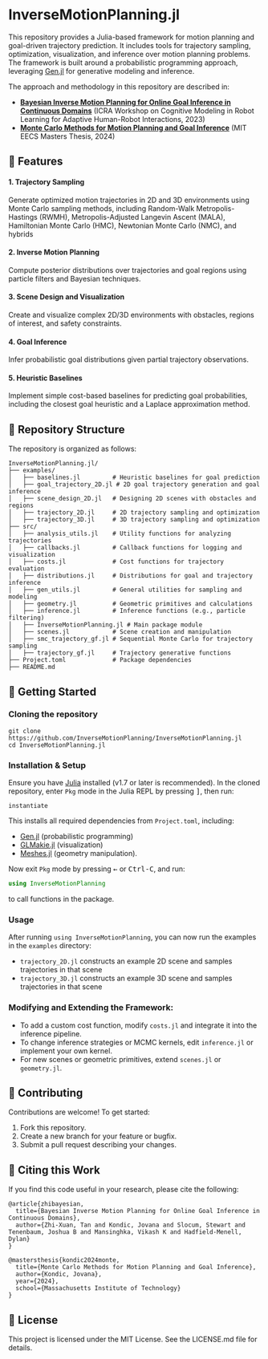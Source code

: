 # InverseMotionPlanning.jl

This repository provides a Julia-based framework for motion planning and goal-driven trajectory prediction. It includes tools for trajectory sampling, optimization, visualization, and inference over motion planning problems. The framework is built around a probabilistic programming approach, leveraging [Gen.jl](https://github.com/probcomp/Gen.jl) for generative modeling and inference.

The approach and methodology in this repository are described in:
- **[Bayesian Inverse Motion Planning for Online Goal Inference in Continuous Domains](https://ztangent.github.io/assets/pdf/2023-inverse-motion-planning.pdf)** (ICRA Workshop on Cognitive Modeling in Robot Learning for Adaptive Human-Robot Interactions, 2023)
- **[Monte Carlo Methods for Motion Planning and Goal Inference](https://dspace.mit.edu/handle/1721.1/153789)** (MIT EECS Masters Thesis, 2024)

## 🧩 Features
#### 1.	Trajectory Sampling
Generate optimized motion trajectories in 2D and 3D environments using Monte Carlo sampling methods, including Random-Walk Metropolis-Hastings (RWMH), Metropolis-Adjusted Langevin Ascent (MALA), Hamiltonian Monte Carlo (HMC), Newtonian Monte Carlo (NMC), and hybrids
  
#### 2. Inverse Motion Planning
Compute posterior distributions over trajectories and goal regions using particle filters and Bayesian techniques.
    
#### 3. Scene Design and Visualization
Create and visualize complex 2D/3D environments with obstacles, regions of interest, and safety constraints.
      
#### 4. Goal Inference
Infer probabilistic goal distributions given partial trajectory observations.
      
#### 5. Heuristic Baselines
Implement simple cost-based baselines for predicting goal probabilities, including the closest goal heuristic and a Laplace approximation method.

## 📂 Repository Structure

The repository is organized as follows:
```
InverseMotionPlanning.jl/
├── examples/                
│   ├── baselines.jl         # Heuristic baselines for goal prediction
│   ├── goal_trajectory_2D.jl # 2D goal trajectory generation and goal inference
│   ├── scene_design_2D.jl   # Designing 2D scenes with obstacles and regions
│   ├── trajectory_2D.jl     # 2D trajectory sampling and optimization
│   ├── trajectory_3D.jl     # 3D trajectory sampling and optimization
├── src/                     
│   ├── analysis_utils.jl    # Utility functions for analyzing trajectories
│   ├── callbacks.jl         # Callback functions for logging and visualization
│   ├── costs.jl             # Cost functions for trajectory evaluation
│   ├── distributions.jl     # Distributions for goal and trajectory inference
│   ├── gen_utils.jl         # General utilities for sampling and modeling
│   ├── geometry.jl          # Geometric primitives and calculations
│   ├── inference.jl         # Inference functions (e.g., particle filtering)
│   ├── InverseMotionPlanning.jl # Main package module
│   ├── scenes.jl            # Scene creation and manipulation
│   ├── smc_trajectory_gf.jl # Sequential Monte Carlo for trajectory sampling
│   ├── trajectory_gf.jl     # Trajectory generative functions
├── Project.toml             # Package dependencies
├── README.md                
```

## 🔧 Getting Started

### Cloning the repository
```
git clone https://github.com/InverseMotionPlanning/InverseMotionPlanning.jl
cd InverseMotionPlanning.jl
```

### Installation & Setup
Ensure you have [Julia](https://julialang.org/) installed (v1.7 or later is recommended). In the cloned repository, enter `Pkg` mode in the Julia REPL by pressing <kbd>]</kbd>, then run:

```
instantiate
```

This installs all required dependencies from `Project.toml`, including:
- [Gen.jl](https://github.com/probcomp/Gen.jl) (probabilistic programming)
- [GLMakie.jl](https://github.com/MakieOrg/Makie.jl) (visualization)
- [Meshes.jl](https://github.com/JuliaGeometry/Meshes.jl) (geometry manipulation).

Now exit `Pkg` mode by pressing <kbd>←</kbd> or <kbd>Ctrl-C</kbd>, and run:

```julia
using InverseMotionPlanning
```

to call functions in the package.

### Usage

After running `using InverseMotionPlanning`, you can now run the examples in the `examples` directory:
- `trajectory_2D.jl` constructs an example 2D scene and samples trajectories in that scene
- `trajectory_3D.jl` constructs an example 3D scene and samples trajectories in that scene

 

### Modifying and Extending the Framework: 
- To add a custom cost function, modify `costs.jl` and integrate it into the inference pipeline.
- To change inference strategies or MCMC kernels, edit `inference.jl` or implement your own kernel.
- For new scenes or geometric primitives, extend `scenes.jl` or `geometry.jl`.


## 🤝 Contributing
Contributions are welcome! To get started:
1. Fork this repository.
2. Create a new branch for your feature or bugfix.
3. Submit a pull request describing your changes.

## 📖 Citing this Work
If you find this code useful in your research, please cite the following:

```
@article{zhibayesian,
  title={Bayesian Inverse Motion Planning for Online Goal Inference in Continuous Domains},
  author={Zhi-Xuan, Tan and Kondic, Jovana and Slocum, Stewart and Tenenbaum, Joshua B and Mansinghka, Vikash K and Hadfield-Menell, Dylan}
}
```

```
@mastersthesis{kondic2024monte,
  title={Monte Carlo Methods for Motion Planning and Goal Inference},
  author={Kondic, Jovana},
  year={2024},
  school={Massachusetts Institute of Technology}
}
```

## 📄 License
This project is licensed under the MIT License. See the LICENSE.md file for details.

